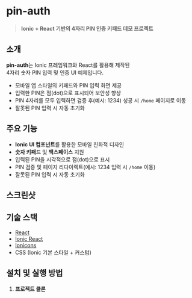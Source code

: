 ﻿# pin-auth

> **Ionic + React 기반의 4자리 PIN 인증 키패드 데모 프로젝트**

## 소개

**pin-auth**는 Ionic 프레임워크와 React를 활용해 제작된  
4자리 숫자 PIN 입력 및 인증 UI 예제입니다.

- 모바일 앱 스타일의 키패드와 PIN 입력 화면 제공
- 입력한 PIN은 점(dot)으로 표시되어 보안성 향상
- PIN 4자리를 모두 입력하면 검증 후(예시: 1234) 성공 시 `/home` 페이지로 이동
- 잘못된 PIN 입력 시 자동 초기화

## 주요 기능

- **Ionic UI 컴포넌트**를 활용한 모바일 친화적 디자인
- **숫자 키패드** 및 **백스페이스** 지원
- 입력된 PIN을 시각적으로 점(dot)으로 표시
- PIN 검증 및 페이지 리다이렉트(예시: 1234 입력 시 `/home` 이동)
- 잘못된 PIN 입력 시 자동 초기화

## 스크린샷

<!-- 실행 후 캡처 이미지를 여기에 추가하세요 -->
<!-- ![스크린샷](./screenshot.png) -->

## 기술 스택

- [React](https://react.dev/)
- [Ionic React](https://ionicframework.com/docs/react)
- [Ionicons](https://ionic.io/ionicons)
- CSS (Ionic 기본 스타일 + 커스텀)

## 설치 및 실행 방법

1. **프로젝트 클론**

